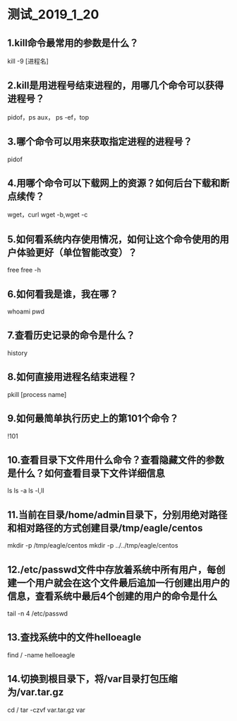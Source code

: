 # 测试_2019_1_20

## 1.kill命令最常用的参数是什么？

kill -9 [进程名]

## 2.kill是用进程号结束进程的，用哪几个命令可以获得进程号？

pidof，ps aux， ps -ef，top

## 3.哪个命令可以用来获取指定进程的进程号？

pidof

## 4.用哪个命令可以下载网上的资源？如何后台下载和断点续传？

wget，curl
wget -b,wget -c

## 5.如何看系统内存使用情况，如何让这个命令使用的用户体验更好（单位智能改变）？

free
free -h

## 6.如何看我是谁，我在哪？

whoami
pwd

## 7.查看历史记录的命令是什么？

history

## 8.如何直接用进程名结束进程？

pkill [process name]

## 9.如何最简单执行历史上的第101个命令？

!101

## 10.查看目录下文件用什么命令？查看隐藏文件的参数是什么？如何查看目录下文件详细信息

ls
ls -a
ls -l,ll

## 11.当前在目录/home/admin目录下，分别用绝对路径和相对路径的方式创建目录/tmp/eagle/centos

mkdir -p /tmp/eagle/centos
mkdir -p ../../tmp/eagle/centos

## 12./etc/passwd文件中存放着系统中所有用户，每创建一个用户就会在这个文件最后追加一行创建出用户的信息，查看系统中最后4个创建的用户的命令是什么

tail -n 4 /etc/passwd

## 13.查找系统中的文件helloeagle

find / -name helloeagle

## 14.切换到根目录下，将/var目录打包压缩为/var.tar.gz

cd /
tar -czvf var.tar.gz var
